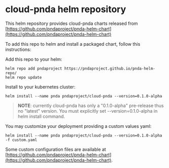 # cloud-pnda helm repository

This helm repository provides cloud-pnda charts released from [https://github.com/pndaproject/pnda-helm-chart](https://github.com/pndaproject/pnda-helm-chart)

To add this repo to helm and install a packaged chart, follow this instructions:

Add this repo to your helm:
```
helm repo add pndaproject https://pndaproject.github.io/pnda-helm-repo/
helm repo update
```

Install to your kubernetes cluster:
```
helm install --name pnda pndaproject/cloud-pnda --version=0.1.0-alpha
```
> **NOTE**: currently cloud-pnda has only a "0.1.0-alpha" pre-release thus no "latest" version. You must explicitly set --version=0.1.0-alpha in helm install command.

You may customize your deployment providing a custom values yaml:
```
helm install --name pnda pndaproject/cloud-pnda --version=0.1.0-alpha -f custom.yaml
```

Some custom configuration files are available at [https://github.com/pndaproject/pnda-helm-chart](https://github.com/pndaproject/pnda-helm-chart).
